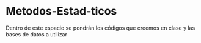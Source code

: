 # Metodos-Estad-ticos
Dentro de este espacio se pondrán los códigos que creemos en clase y las bases de datos a utilizar
